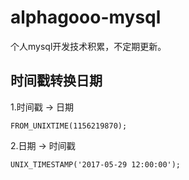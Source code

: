 # alphagooo-mysql
个人mysql开发技术积累，不定期更新。

## 时间戳转换日期

1.时间戳 -> 日期
```
FROM_UNIXTIME(1156219870);
```

2.日期 -> 时间戳
```
UNIX_TIMESTAMP('2017-05-29 12:00:00');
```
